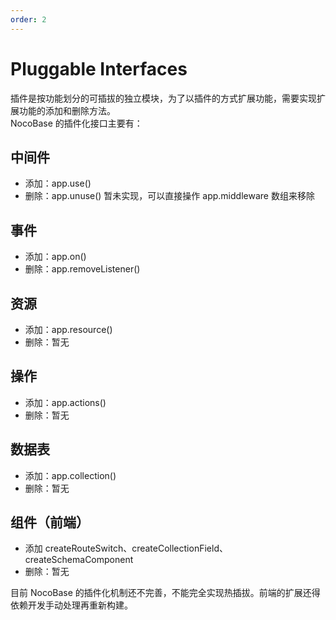 ```yaml
---
order: 2
---
```

# Pluggable Interfaces

插件是按功能划分的可插拔的独立模块，为了以插件的方式扩展功能，需要实现扩展功能的添加和删除方法。  
NocoBase 的插件化接口主要有：

## 中间件

- 添加：app.use()
- 删除：app.unuse() 暂未实现，可以直接操作 app.middleware 数组来移除

## 事件

- 添加：app.on()
- 删除：app.removeListener()

## 资源

- 添加：app.resource()
- 删除：暂无

## 操作

- 添加：app.actions()
- 删除：暂无

## 数据表

- 添加：app.collection()
- 删除：暂无

## 组件（前端）

- 添加 createRouteSwitch、createCollectionField、createSchemaComponent
- 删除：暂无

<Alert title="注意">

目前 NocoBase 的插件化机制还不完善，不能完全实现热插拔。前端的扩展还得依赖开发手动处理再重新构建。

</Alert>


